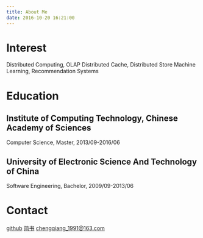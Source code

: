 ```yaml
---
title: About Me
date: 2016-10-20 16:21:00
---
```

# Interest
Distributed Computing, OLAP
Distributed Cache, Distributed Store
Machine Learning, Recommendation Systems

# Education
## Institute of Computing Technology, Chinese Academy of Sciences
Computer Science, Master, 2013/09-2016/06
## University of Electronic Science And Technology of China
Software Engineering, Bachelor, 2009/09-2013/06
 
# Contact
[github](https://github.com/chengqiangboy)
[简书](http://www.jianshu.com/users/963f396c16e0/latest_articles)
chengqiang_1991@163.com